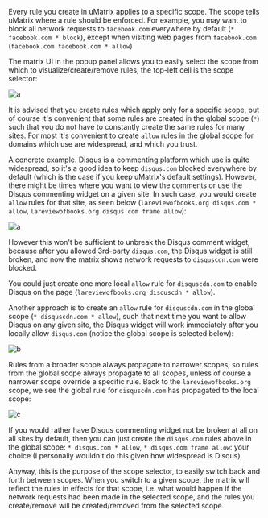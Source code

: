 Every rule you create in uMatrix applies to a specific scope. The scope tells uMatrix where a rule should be enforced. For example, you may want to block all network requests to `facebook.com` everywhere by default (`* facebook.com * block`), except when visiting web pages from `facebook.com` (`facebook.com facebook.com * allow`)

 The matrix UI in the popup panel allows you to easily select the scope from which to visualize/create/remove rules, the top-left cell is the scope selector:

![a](https://user-images.githubusercontent.com/585534/33131928-17587830-cf66-11e7-8a69-30902ac4ac87.png)

It is advised that you create rules which apply only for a specific scope, but of course it's convenient that some rules are created in the global scope (`*`) such that you do not have to constantly create the same rules for many sites. For most it's convenient to create `allow` rules in the global scope for domains which use are widespread, and which you trust.

A concrete example. Disqus is a commenting platform which use is quite widespread, so it's a good idea to keep `disqus.com` blocked everywhere by default (which is the case if you keep uMatrix's default settings). However, there might be times where you want to view the comments or use the Disqus commenting widget on a given site. In such case, you would create `allow` rules for that site, as seen below (`lareviewofbooks.org disqus.com * allow`, `lareviewofbooks.org disqus.com frame allow`):

![a](https://user-images.githubusercontent.com/585534/33133068-9c2f35aa-cf69-11e7-9d0b-edd09d36b5bf.png)

However this won't be sufficient to unbreak the Disqus comment widget, because after you allowed 3rd-party `disqus.com`, the Disqus widget is still broken, and now the matrix shows network requests to `disquscdn.com` were blocked.

You could just create one more local `allow` rule for `disquscdn.com` to enable Disqus on the page (`lareviewofbooks.org disquscdn * allow`).

Another approach is to create an `allow` rule for `disquscdn.com` in the global scope (`* disquscdn.com * allow`), such that next time you want to allow Disqus on any given site, the Disqus widget will work immediately after you locally allow `disqus.com` (notice the global scope is selected below):

![b](https://user-images.githubusercontent.com/585534/33133245-2e421de0-cf6a-11e7-9542-0dbb98e023aa.png)

Rules from a broader scope always propagate to narrower scopes, so rules from the global scope always propagate to all scopes, unless of course a narrower scope override a specific rule. Back to the `lareviewofbooks.org` scope, we see the global rule for `disquscdn.com` has propagated to the local scope:

![c](https://user-images.githubusercontent.com/585534/33133562-30a7f900-cf6b-11e7-93b1-934e80090cd4.png)

If you would rather have Disqus commenting widget not be broken at all on all sites by default, then you can just create the `disqus.com` rules above in the global scope: `* disqus.com * allow`, `* disqus.com frame allow`: your choice (I personally wouldn't do this given how widespread is Disqus).

Anyway, this is the purpose of the scope selector, to easily switch back and forth between scopes. When you switch to a given scope, the matrix will reflect the rules in effects for that scope, i.e. what would happen if the network requests had been made in the selected scope, and the rules you create/remove will be created/removed from the selected scope.